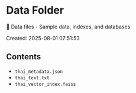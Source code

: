 # Data Folder

💾 Data files - Sample data, indexes, and databases

Created: 2025-08-01 07:51:53

## Contents

- `thai_metadata.json`
- `thai_text.txt`
- `thai_vector_index.faiss`
